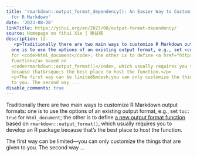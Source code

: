 ```yaml
---
title: 'rmarkdown::output_format_dependency(): An Easier Way to Customize Output Formats
  for R Markdown'
date: '2023-08-28'
linkTitle: https://yihui.org/en/2023/08/output-format-dependency/
source: Homepage on Yihui Xie | 谢益辉
description: |2-
   <p>Traditionally there are two main ways to customize R Markdown output formats:
  one is to use the options of an existing output format, e.g., set <code>toc: true</code>
  for <code>html_document</code>; the other is to define <a href="https://bookdown.org/yihui/rmarkdown/new-formats.html">a new output format
  function</a> based on
  <code>rmarkdown::output_format()</code>, which usually requires you to develop an R package
  because that&rsquo;s the best place to host the function.</p>
  <p>The first way can be limited&mdash;you can only customize the things that are given
  to you. The second way ...
disable_comments: true
---
```

 <p>Traditionally there are two main ways to customize R Markdown output formats:
one is to use the options of an existing output format, e.g., set <code>toc: true</code>
for <code>html_document</code>; the other is to define <a href="https://bookdown.org/yihui/rmarkdown/new-formats.html">a new output format
function</a> based on
<code>rmarkdown::output_format()</code>, which usually requires you to develop an R package
because that&rsquo;s the best place to host the function.</p>
<p>The first way can be limited&mdash;you can only customize the things that are given
to you. The second way ...